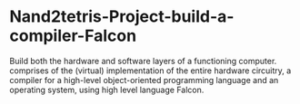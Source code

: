 # Nand2tetris-Project-build-a-compiler-Falcon
Build both the hardware and software layers of a functioning computer. comprises of the (virtual) implementation of the entire hardware circuitry, a compiler for a high-level object-oriented programming language and an operating system, using high level language Falcon.
